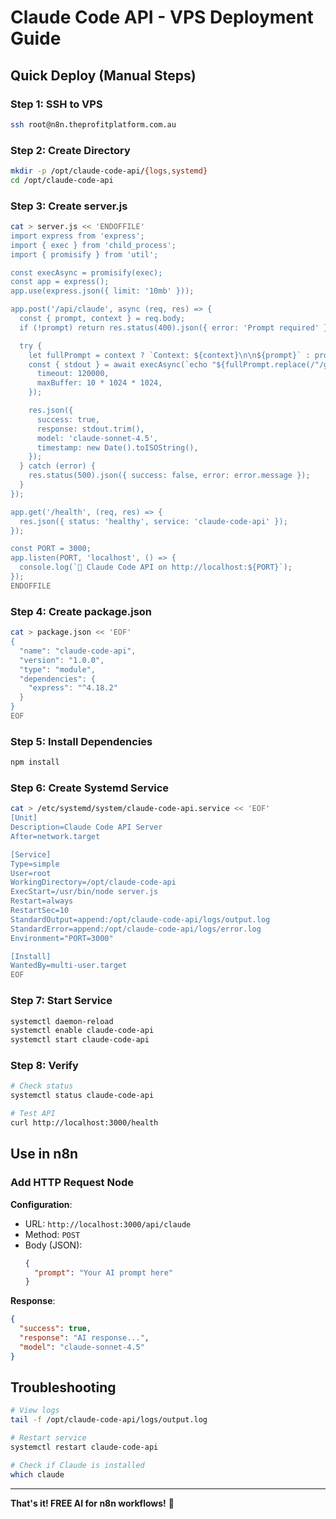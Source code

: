 # Claude Code API - VPS Deployment Guide

## Quick Deploy (Manual Steps)

### Step 1: SSH to VPS

```bash
ssh root@n8n.theprofitplatform.com.au
```

### Step 2: Create Directory

```bash
mkdir -p /opt/claude-code-api/{logs,systemd}
cd /opt/claude-code-api
```

### Step 3: Create server.js

```bash
cat > server.js << 'ENDOFFILE'
import express from 'express';
import { exec } from 'child_process';
import { promisify } from 'util';

const execAsync = promisify(exec);
const app = express();
app.use(express.json({ limit: '10mb' }));

app.post('/api/claude', async (req, res) => {
  const { prompt, context } = req.body;
  if (!prompt) return res.status(400).json({ error: 'Prompt required' });

  try {
    let fullPrompt = context ? `Context: ${context}\n\n${prompt}` : prompt;
    const { stdout } = await execAsync(`echo "${fullPrompt.replace(/"/g, '\\"')}" | claude code`, {
      timeout: 120000,
      maxBuffer: 10 * 1024 * 1024,
    });

    res.json({
      success: true,
      response: stdout.trim(),
      model: 'claude-sonnet-4.5',
      timestamp: new Date().toISOString(),
    });
  } catch (error) {
    res.status(500).json({ success: false, error: error.message });
  }
});

app.get('/health', (req, res) => {
  res.json({ status: 'healthy', service: 'claude-code-api' });
});

const PORT = 3000;
app.listen(PORT, 'localhost', () => {
  console.log(`🚀 Claude Code API on http://localhost:${PORT}`);
});
ENDOFFILE
```

### Step 4: Create package.json

```bash
cat > package.json << 'EOF'
{
  "name": "claude-code-api",
  "version": "1.0.0",
  "type": "module",
  "dependencies": {
    "express": "^4.18.2"
  }
}
EOF
```

### Step 5: Install Dependencies

```bash
npm install
```

### Step 6: Create Systemd Service

```bash
cat > /etc/systemd/system/claude-code-api.service << 'EOF'
[Unit]
Description=Claude Code API Server
After=network.target

[Service]
Type=simple
User=root
WorkingDirectory=/opt/claude-code-api
ExecStart=/usr/bin/node server.js
Restart=always
RestartSec=10
StandardOutput=append:/opt/claude-code-api/logs/output.log
StandardError=append:/opt/claude-code-api/logs/error.log
Environment="PORT=3000"

[Install]
WantedBy=multi-user.target
EOF
```

### Step 7: Start Service

```bash
systemctl daemon-reload
systemctl enable claude-code-api
systemctl start claude-code-api
```

### Step 8: Verify

```bash
# Check status
systemctl status claude-code-api

# Test API
curl http://localhost:3000/health
```

## Use in n8n

### Add HTTP Request Node

**Configuration**:
- URL: `http://localhost:3000/api/claude`
- Method: `POST`
- Body (JSON):
  ```json
  {
    "prompt": "Your AI prompt here"
  }
  ```

**Response**:
```json
{
  "success": true,
  "response": "AI response...",
  "model": "claude-sonnet-4.5"
}
```

## Troubleshooting

```bash
# View logs
tail -f /opt/claude-code-api/logs/output.log

# Restart service
systemctl restart claude-code-api

# Check if Claude is installed
which claude
```

---

**That's it! FREE AI for n8n workflows!** 🎉
